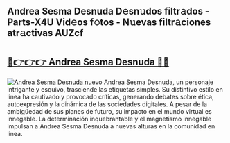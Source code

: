 ## Andrea Sesma Desnuda D𝚎sn𝚞dos filtr𝚊dos - Parts-X4U Vid𝚎os f𝚘tos - N𝚞evas filtr𝚊ciones atr𝚊ctivas AUZcf

# <h2><a href="http://mb8051.tromn.icu/?c=Andrea+Sesma+Desnuda">🔗👉👉👉 Andrea Sesma Desnuda 🔗🔗</a></h2>

[![Andrea Sesma Desnuda nuevo](https://i.imgur.com/pEAQMta.gif)](http://mb8051.tromn.icu/?c=Andrea+Sesma+Desnuda)
Andrea Sesma Desnuda, un personaje intrigante y esquivo, trasciende las etiquetas simples. Su distintivo estilo en línea ha cautivado y provocado críticas, generando debates sobre ética, autoexpresión y la dinámica de las sociedades digitales. A pesar de la ambigüedad de sus planes de futuro, su impacto en el mundo virtual es innegable. La determinación inquebrantable y el magnetismo innegable impulsan a Andrea Sesma Desnuda a nuevas alturas en la comunidad en línea.
